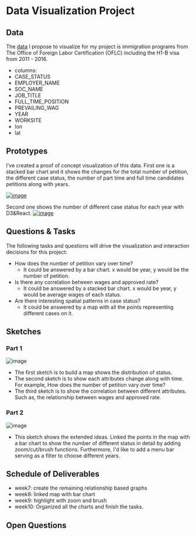 # Data Visualization Project

## Data

The [data](https://gist.github.com/yinhao0424/9f1730ca91ab6a472fc212761267fa39) I propose to visualize for my project is immigration programs from The Office of Foreign Labor Certification (OFLC) including the H1-B visa from 2011 - 2016.

 *  columns: 
 *  CASE_STATUS
 *  EMPLOYER_NAME
 *  SOC_NAME
 *  JOB_TITLE
 *  FULL_TIME_POSITION
 *  PREVAILING_WAG
 *  YEAR
 *  WORKSITE
 *  lon
 *  lat

## Prototypes

I’ve created a proof of concept visualization of this data. 
First one is a stacked bar chart and it shows the changes for the total number of petition, the different case status, the number of part time and full time candidates petitions along with years.

[![image](https://user-images.githubusercontent.com/44931709/65516192-8f380600-deae-11e9-934e-d01ca1466616.png)](https://beta.vizhub.com/yinhao0424/75b00344e86f4c8b9253c9dad751387a)

Second one shows the number of different case status for each year with D3&React.
[![image](https://user-images.githubusercontent.com/44931709/66445343-784bf480-ea14-11e9-9351-c867695cea39.png)](https://beta.vizhub.com/yinhao0424/b3520ce6b373400fa819398654be5b9c)


## Questions & Tasks

The following tasks and questions will drive the visualization and interaction decisions for this project:

 * How does the number of petition vary over time? 
     * It could be answered by a bar chart. x would be year, y would be the number of petition.
 * Is there any correlation between wages and approved rate?
      * It could be answered by a stacked bar chart. x would be year, y would be average wages of each status.
 * Are there interesting spatial patterns in case status?
      * It could be answered by a map with all the points representing different cases on it.
## Sketches
### Part 1
![image](https://user-images.githubusercontent.com/44931709/65524721-4424ef80-debc-11e9-9263-948eb1c60a3c.png)
 * The first sketch is to build a map shows the distribution of status. 
 * The second sketch is to show each attributes change along with time. For example, How does the number of petition vary over time?
 * The third sketch is to show the correlation between different attributes. Such as, the relationship between wages and approved rate.
 ### Part 2
 ![image](https://user-images.githubusercontent.com/44931709/66012228-568ec280-e494-11e9-9e99-e99645fe5843.png)
 * This sketch shows the extended ideas. Linked the points in the map with a bar chart to show the number of different status in detail by adding zoom/cut/brush functions. Furthermore, I'd like to add a menu bar serving as a filter to choose different years. 
 
 ## Schedule of Deliverables
  * week7:  create the remaining relationship based graphs
  * week8:  linked map with bar chart
  * week9:  highlight with zoom and brush
  * week10:  Organized all the charts and finish the tasks.

## Open Questions




